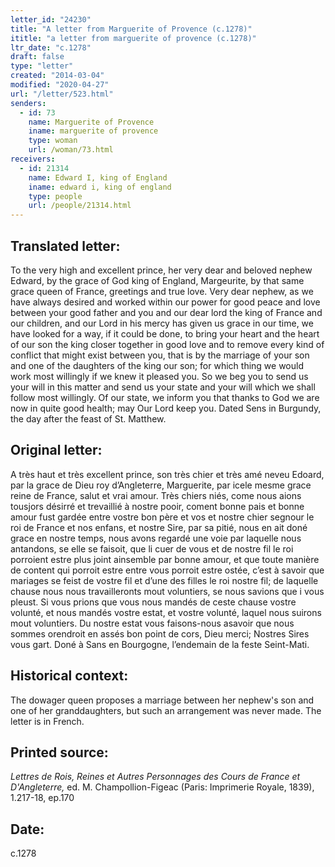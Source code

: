 ```yaml
---
letter_id: "24230"
title: "A letter from Marguerite of Provence (c.1278)"
ititle: "a letter from marguerite of provence (c.1278)"
ltr_date: "c.1278"
draft: false
type: "letter"
created: "2014-03-04"
modified: "2020-04-27"
url: "/letter/523.html"
senders:
  - id: 73
    name: Marguerite of Provence
    iname: marguerite of provence
    type: woman
    url: /woman/73.html
receivers:
  - id: 21314
    name: Edward I, king of England
    iname: edward i, king of england
    type: people
    url: /people/21314.html
---
```

<h2> Translated letter:</h2>To the very high and excellent prince, her very dear and beloved nephew Edward, by the grace of God king of England, Margeurite, by that same grace queen of France, greetings and true love.
Very dear nephew, as we have always desired and worked within our power for good peace and love between your good father and you and our dear lord the king of France and our children, and our Lord in his mercy has given us grace in our time, we have looked for a way, if it could be done, to bring your heart and the heart of our son the king closer together in good love and to remove every kind of conflict that might exist between you, that is by the marriage of your son and one of the daughters of the king our son; for which thing we would work most willingly if we knew it pleased you.  So we beg you to send us your will in this matter and send us your state and your will which we shall follow most willingly.  Of our state, we inform you that thanks to God we are now in quite good health; may Our Lord keep you.
Dated Sens in Burgundy, the day after the feast of St. Matthew.
<h2 class="mt-4"> Original letter:</h2>A très haut et très excellent prince, son très chier et très amé neveu Edoard, par la grace de Dieu roy d’Angleterre, Marguerite, par icele mesme grace reine de France, salut et vrai amour. Très chiers niés, come nous aions tousjors désirré et trevaillié à nostre pooir, coment bonne pais et bonne amour fust gardée entre vostre bon père et vos et nostre chier segnour le roi de France et nos enfans, et nostre Sire, par sa pitié, nous en ait doné grace en nostre temps, nous avons regardé une voie par laquelle nous antandons, se elle se faisoit, que li cuer de vous et de nostre fil le roi porroient estre plus joint ainsemble par bonne amour, et que toute manière de content qui porroit estre entre vous porroit estre ostée, c’est à savoir que mariages se feist de vostre fil et d’une des filles le roi nostre fil; de laquelle chause nous nous travailleronts mout voluntiers, se nous savions que i vous pleust. Si vous prions que vous nous mandés de ceste chause vostre volunté, et nous mandés vostre estat, et vostre volunté, laquel nous suirons mout voluntiers. Du nostre estat vous faisons-nous asavoir que nous sommes orendroit en assés bon point de cors, Dieu merci; Nostres Sires vous gart. Doné à Sans en Bourgogne, l’endemain de la feste Seint-Mati.
<h2 class="mt-4"> Historical context:</h2>The dowager queen proposes a marriage between her nephew's son and one of her granddaughters, but such an arrangement was never made.  The letter is in French.
<h2 class="mt-4"> Printed source:</h2><p><em>Lettres de Rois, Reines et Autres Personnages des Cours de France et D'Angleterre,</em> ed. M. Champollion-Figeac (Paris: Imprimerie Royale, 1839), 1.217-18, ep.170</p><h2 class="mt-4"> Date:</h2>c.1278